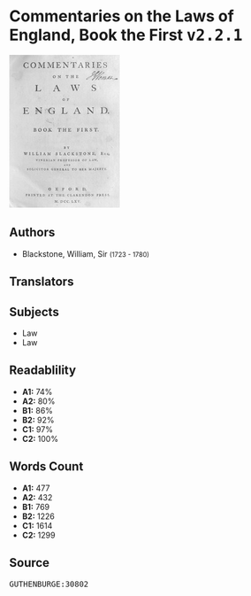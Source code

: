 # Commentaries on the Laws of England, Book the First <kbd>v2.2.1</kbd>

![](./cover.medium.jpg "")

## Authors


 - Blackstone, William, Sir <small>(1723 - 1780)</small>

## Translators



## Subjects


 - Law
 - Law

## Readablility


 - **A1:** 74%
 - **A2:** 80%
 - **B1:** 86%
 - **B2:** 92%
 - **C1:** 97%
 - **C2:** 100%

## Words Count


 - **A1:** 477
 - **A2:** 432
 - **B1:** 769
 - **B2:** 1226
 - **C1:** 1614
 - **C2:** 1299

## Source


<kbd>GUTHENBURGE:30802</kbd>
